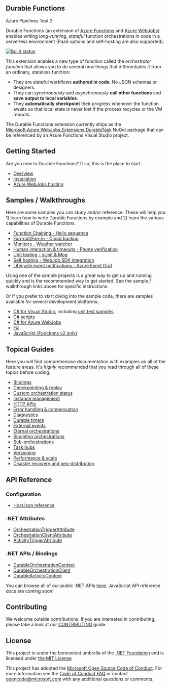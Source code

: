 ## Durable Functions

Azure Pipelines Test 2

Durable Functions (an extension of [Azure Functions](https://functions.azure.com) and [Azure WebJobs](https://docs.microsoft.com/en-us/azure/app-service/web-sites-create-web-jobs)) enables writing *long-running*, *stateful* function orchestrations in code in a serverless environment (PaaS options and self-hosting are also supported).

[![Build status](https://ci.appveyor.com/api/projects/status/rsoa2rrjxmd9h8i1?svg=true)](https://ci.appveyor.com/project/appsvc/azure-functions-durable-extension)

This extension enables a new type of function called the *orchestrator function* that allows you to do several new things that differentiates it from an ordinary, stateless function:
* They are stateful workflows **authored in code**. No JSON schemas or designers.
* They can *synchronously* and *asynchronously* **call other functions** and **save output to local variables**.
* They **automatically checkpoint** their progress whenever the function awaits so that local state is never lost if the process recycles or the VM reboots.

The Durable Functions extension currently ships as the [Microsoft.Azure.WebJobs.Extensions.DurableTask](https://www.nuget.org/packages/Microsoft.Azure.WebJobs.Extensions.DurableTask) NuGet package that can be referenced by an Azure Functions Visual Studio project.

## Getting Started
Are you new to Durable Functions? If so, this is the place to start.
* [Overview](https://docs.microsoft.com/en-us/azure/azure-functions/durable-functions-overview)
* [Installation](https://docs.microsoft.com/en-us/azure/azure-functions/durable-functions-install)
* [Azure WebJobs hosting]()

## Samples / Walkthroughs
Here are some samples you can study and/or reference. These will help you 1) learn how to write Durable Functions by example and 2) learn the various capabilities of Durable Functions.
* [Function Chaining - Hello sequence](https://docs.microsoft.com/en-us/azure/azure-functions/durable-functions-sequence)
* [Fan-out/Fan-in - Cloud backup](https://docs.microsoft.com/en-us/azure/azure-functions/durable-functions-cloud-backup)
* [Monitors - Weather watcher](https://docs.microsoft.com/en-us/azure/azure-functions/durable-functions-monitor)
* [Human interaction & timeouts - Phone verification](https://docs.microsoft.com/en-us/azure/azure-functions/durable-functions-phone-verification)
* [Unit testing - xUnit & Moq](https://docs.microsoft.com/en-us/azure/azure-functions/durable-functions-unit-testing)
* [Self hosting - WebJob SDK integration](https://docs.microsoft.com/en-us/azure/azure-functions/durable-functions-webjobs-sdk)
* [Lifecycle event notifications - Azure Event Grid](https://docs.microsoft.com/en-us/azure/azure-functions/durable-functions-event-publishing)

Using one of the sample projects is a great way to get up and running quickly and is the recommended way to get started. See the sample / walkthrough links above for specific instructions.

Or if you prefer to start diving into the sample code, there are samples available for several development platforms:
* [C# for Visual Studio](./samples/precompiled), including [unit test samples](./samples/VSSample.Tests)
* [C# scripts](./samples/csx)
* [C# for Azure WebJobs](./samples/webjobssdk)
* [F#](./samples/fsharp)
* [JavaScript (Functions v2 only)](./samples/javascript)

## Topical Guides
Here you will find comprehensive documentation with examples on all of the feature areas. It's *highly* recommended that you read through all of these topics before coding.
* [Bindings](https://docs.microsoft.com/en-us/azure/azure-functions/durable-functions-bindings)
* [Checkpointing & replay](https://docs.microsoft.com/en-us/azure/azure-functions/durable-functions-checkpointing-and-replay)
* [Custom orchestration status](https://docs.microsoft.com/en-us/azure/azure-functions/durable-functions-custom-orchestration-status)
* [Instance management](https://docs.microsoft.com/en-us/azure/azure-functions/durable-functions-instance-management)
* [HTTP APIs](https://docs.microsoft.com/en-us/azure/azure-functions/durable-functions-http-api)
* [Error handling & compensation](https://docs.microsoft.com/en-us/azure/azure-functions/durable-functions-error-handling)
* [Diagnostics](https://docs.microsoft.com/en-us/azure/azure-functions/durable-functions-diagnostics)
* [Durable timers](https://docs.microsoft.com/en-us/azure/azure-functions/durable-functions-timers)
* [External events](https://docs.microsoft.com/en-us/azure/azure-functions/durable-functions-external-events)
* [Eternal orchestrations](https://docs.microsoft.com/en-us/azure/azure-functions/durable-functions-eternal-orchestrations)
* [Singleton orchestrations](https://docs.microsoft.com/en-us/azure/azure-functions/durable-functions-singletons)
* [Sub-orchestrations](https://docs.microsoft.com/en-us/azure/azure-functions/durable-functions-sub-orchestrations)
* [Task hubs](https://docs.microsoft.com/en-us/azure/azure-functions/durable-functions-task-hubs)
* [Versioning](https://docs.microsoft.com/en-us/azure/azure-functions/durable-functions-versioning)
* [Performance & scale](https://docs.microsoft.com/en-us/azure/azure-functions/durable-functions-perf-and-scale)
* [Disaster recovery and geo-distribution](https://docs.microsoft.com/en-us/azure/azure-functions/durable-functions-disaster-recovery-geo-distribution)
 
## API Reference

### Configuration
* [Host.json reference](https://docs.microsoft.com/en-us/azure/azure-functions/functions-host-json#durabletask)
### .NET Attributes
* [OrchestrationTriggerAttribute](https://azure.github.io/azure-functions-durable-extension/api/Microsoft.Azure.WebJobs.OrchestrationTriggerAttribute.html)
* [OrchestrationClientAttribute](https://azure.github.io/azure-functions-durable-extension/api/Microsoft.Azure.WebJobs.OrchestrationClientAttribute.html)
* [ActivityTriggerAttribute](https://azure.github.io/azure-functions-durable-extension/api/Microsoft.Azure.WebJobs.ActivityTriggerAttribute.html)

### .NET APIs / Bindings
* [DurableOrchestrationContext](https://azure.github.io/azure-functions-durable-extension/api/Microsoft.Azure.WebJobs.DurableOrchestrationContext.html)
* [DurableOrchestrationClient](https://azure.github.io/azure-functions-durable-extension/api/Microsoft.Azure.WebJobs.DurableOrchestrationClient.html)
* [DurableActivityContext](https://azure.github.io/azure-functions-durable-extension/api/Microsoft.Azure.WebJobs.DurableActivityContext.html)

You can browse all of our public .NET APIs [here](https://azure.github.io/azure-functions-durable-extension/api/Microsoft.Azure.WebJobs.html). JavaScript API reference docs are coming soon!

## Contributing

We welcome outside contributions. If you are interested in contributing, please take a look at our [CONTRIBUTING](./CONTRIBUTING.md) guide.

## License

This project is under the benevolent umbrella of the [.NET Foundation](http://www.dotnetfoundation.org/) and is licensed under [the MIT License](https://github.com/Azure/azure-webjobs-sdk/blob/master/LICENSE.txt)

This project has adopted the [Microsoft Open Source Code of Conduct](https://opensource.microsoft.com/codeofconduct/). For more information see the [Code of Conduct FAQ](https://opensource.microsoft.com/codeofconduct/faq/) or contact [opencode@microsoft.com](mailto:opencode@microsoft.com) with any additional questions or comments.
